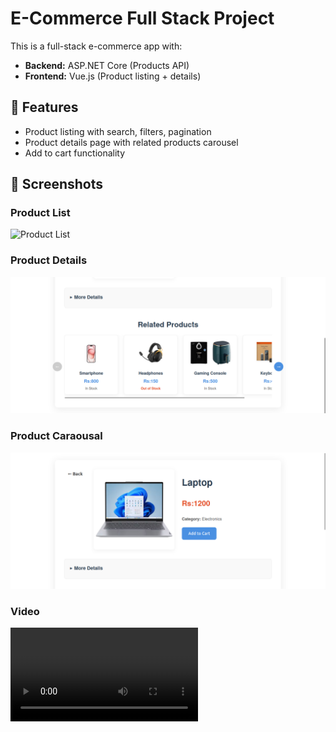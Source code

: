 # E-Commerce Full Stack Project

This is a full-stack e-commerce app with:
- **Backend:** ASP.NET Core (Products API)
- **Frontend:** Vue.js (Product listing + details)

## 🚀 Features
- Product listing with search, filters, pagination
- Product details page with related products carousel
- Add to cart functionality

## 📸 Screenshots

### Product List
![Product List](./screenshots/realed_products.png)

### Product Details
![Product Details](./screenshots/products.png)
### Product Caraousal
![Product Carousal](./screenshots/product_detail.png)
### Video
![Video](./screenshots/video.mp4)
